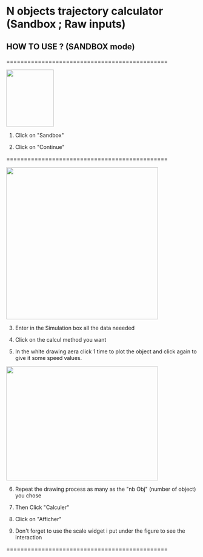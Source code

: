 # N objects trajectory calculator (Sandbox ; Raw inputs)

## HOW TO USE ? (SANDBOX mode)


==============================================

<img src="https://user-images.githubusercontent.com/108919405/209363429-9845af95-5ff1-43af-a4a0-8cc20bb07ebf.png" width="125" height="150"/>


1. Click on "Sandbox"

2. Click on "Continue"

==============================================

<img src="https://user-images.githubusercontent.com/108919405/209364218-949f2687-eee8-4cb7-ba80-42c0625c0faf.png" width="400" height="400"/>


3. Enter in the Simulation box all the data neeeded 

4. Click on the calcul method you want

4. In the white drawing aera click 1 time to plot the object and click again to give it some speed values.

<img src="https://user-images.githubusercontent.com/108919405/209365586-619e9d91-dfa9-47c5-89e5-ab2137759ef1.png" width="400" height="300"/>

6. Repeat the drawing process as many as the "nb Obj" (number of object) you chose

7. Then Click "Calculer" 

8. Click on "Afficher"

9. Don't forget to use the scale widget i put under the figure to see the interaction

==============================================

